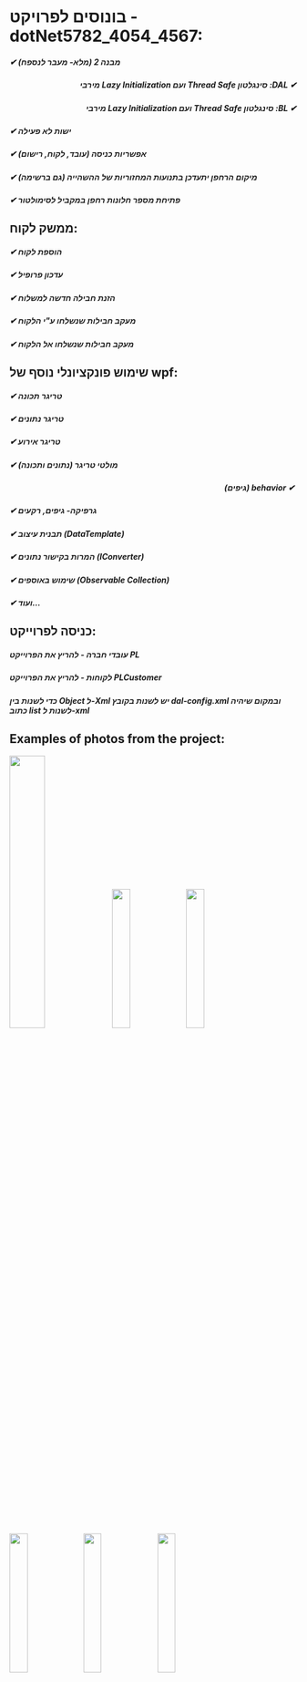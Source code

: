 # בונוסים לפרויקט - dotNet5782_4054_4567:
##### ✔︎ מבנה 2 (מלא- מעבר לנספח) 
##### <div dir="rtl"> &#x202b; ✔︎ DAL: סינגלטון Thread Safe ועם Lazy Initialization מירבי </div>
##### <div dir="rtl"> &#x202b; ✔︎ BL: סינגלטון Thread Safe ועם Lazy Initialization מירבי </div>
##### ✔︎ ישות לא פעילה
##### ✔︎ אפשריות כניסה (עובד, לקוח, רישום)
##### ✔︎ מיקום הרחפן יתעדכן בתנועות המחזוריות של ההשהייה (גם ברשימה)
##### ✔︎ פתיחת מספר חלונות רחפן במקביל לסימולטור
## ממשק לקוח:
##### ✔︎ הוספת לקוח
##### ✔︎ עדכון פרופיל
##### ✔︎ הזנת חבילה חדשה למשלוח
##### ✔︎ מעקב חבילות שנשלחו ע"י הלקוח
##### ✔︎ מעקב חבילות שנשלחו אל הלקוח
## שימוש פונקציונלי נוסף של wpf:
##### ✔︎ טריגר תכונה 
##### ✔︎ טריגר נתונים
##### ✔︎ טריגר אירוע 
##### ✔︎ מולטי טריגר (נתונים ותכונה) 
##### <div dir="rtl"> &#x202b; ✔︎ behavior (גיפים) </div>
##### ✔︎ גרפיקה- גיפים, רקעים
##### ✔︎ תבנית עיצוב (DataTemplate) 
##### ✔︎ המרות בקישור נתונים (IConverter)
##### ✔︎ שימוש באוספים (Observable Collection)
##### ✔︎ ועוד…

## כניסה לפרוייקט:
##### עובדי חברה - להריץ את הפרוייקט PL
##### לקוחות - להריץ את הפרוייקט PLCustomer
  
#### *כדי לשנות בין Object ל-Xml יש לשנות בקובץ dal-config.xml ובמקום שיהיה כתוב list לשנות ל-xml*

## Examples of photos from the project: ##
<img src="https://user-images.githubusercontent.com/76405628/218548102-0ed5387e-5620-4214-8c43-d82530de678e.jpg" width=35% height=35%>
<img src="https://user-images.githubusercontent.com/76405628/218547518-b47c57ec-e523-4ffc-82b1-b3fb4868ef77.jpg" width=25% height=25%>
<img src="https://user-images.githubusercontent.com/76405628/218548013-dcb00986-f038-49a1-8f4f-ced9725b57c4.jpg" width=25% height=25%>
<img src="https://user-images.githubusercontent.com/76405628/218547819-b0a5c5a4-0a6f-434a-865c-ae89a27bc01c.jpg" width=25% height=25%>
<img src="https://user-images.githubusercontent.com/76405628/218548206-b7cfce4c-b935-4066-9f62-512b0e461ac1.jpg" | "https://user-images.githubusercontent.com/76405628/218548319-4a1f376b-1a24-49f3-a8b9-5d39ed6e7d10.jpg" width=25% height=25%>
<img src="https://user-images.githubusercontent.com/76405628/218548319-4a1f376b-1a24-49f3-a8b9-5d39ed6e7d10.jpg" width=25% height=25%>


